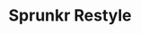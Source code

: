 ---
slug: sprunkr-restyle-1390
title: Sprunkr Restyle
description: "Sprunkr Restyle is an exciting online game. Play for free directly in your browser!"
icon: /images/popular_mods/Sprunkr Restyle.png
url: https://wowtbc.net/sprunkin/sprunki-restyle/index.html
previewImage: /images/popular_mods/Sprunkr Restyle.png
type: popular mods

# SEO配置
seo:
  title: "Sprunkr Restyle - Play Free Online Game | Fun Browser Games"
  description: "Sprunkr Restyle - Play this fun online game for free in your browser. No download required!"
  ogImage: "/images/popular_mods/Sprunkr Restyle.png"
  keywords: "sprunkr-restyle-1390, online game, browser game, free game, popular mods game, play online"

videoUrls:
  - https://www.youtube.com/embed/example1
  - https://www.youtube.com/embed/example2

whyPlay:
  title: "Why Play Sprunkr Restyle?"
  items:
    - "Immersive Gameplay: Sprunkr Restyle offers an engaging and immersive gaming experience that will keep you entertained for hours"
    - "Challenging Levels: Test your skills with increasingly difficult challenges and obstacles"
    - "Beautiful Graphics: Enjoy stunning visuals and smooth animations that bring the game world to life"
    - "Regular Updates: New content and features are added regularly to keep the game fresh and exciting"
    - "Free to Play: Experience all the fun without spending a penny"
    - "Community Features: Connect with other players, share strategies, and compete for high scores"
    - "Cross-Platform: Play on any device with a web browser, no downloads required"

features:
  title: "Key Features of Sprunkr Restyle"
  image: "/images/popular_mods/Sprunkr Restyle.png"
  items:
    - "Intuitive Controls: Easy to learn controls make Sprunkr Restyle accessible for players of all skill levels"
    - "Multiple Game Modes: Enjoy various gameplay options that provide different challenges and experiences"
    - "Character Customization: Personalize your gaming experience with unique characters and items"
    - "Achievement System: Complete special tasks to earn rewards and recognition"
    - "Leaderboards: Compete with players worldwide and see who can achieve the highest scores"

characteristics:
  title: "Game Characteristics"
  image: "/images/popular_mods/Sprunkr Restyle.png"
  items:
    - "Genre: Popular mods game with elements of strategy and skill"
    - "Difficulty: Suitable for both casual gamers and those seeking a challenge"
    - "Play Time: Quick sessions or extended gameplay, depending on your preference"
    - "Art Style: Vibrant and engaging visuals that enhance the gaming experience"
    - "Sound Design: Immersive audio that complements the gameplay perfectly"

info: "Sprunkr Restyle is an exciting online game that offers players a unique and engaging gaming experience. With its intuitive controls, stunning visuals, and challenging gameplay, Sprunkr Restyle provides hours of entertainment for players of all ages and skill levels. Whether you're looking for a quick gaming session during a break or an extended play session, Sprunkr Restyle delivers an immersive experience that will keep you coming back for more. The game features multiple levels of increasing difficulty, ensuring that players are constantly challenged as they progress. With regular updates adding new content and features, Sprunkr Restyle remains fresh and exciting, providing endless entertainment options for its growing community of players."

howToPlayIntro: "Welcome to Sprunkr Restyle! This guide will walk you through the basics and help you master the game. Whether you're a beginner or looking to improve your skills, these tips and instructions will enhance your gaming experience."

howToPlaySteps:
  - title: "Getting Started"
    description: "Begin your Sprunkr Restyle adventure by familiarizing yourself with the controls. Use your keyboard or mouse to navigate through the game interface. The tutorial will guide you through the basic mechanics and help you understand the objectives."
  - title: "Understanding the Objectives"
    description: "In Sprunkr Restyle, your main goal is to progress through levels by completing specific objectives. Each level presents unique challenges that require different strategies and approaches."
  - title: "Mastering the Controls"
    description: "Practice using the controls to improve your precision and reaction time. Sprunkr Restyle requires quick reflexes and strategic thinking to overcome obstacles and defeat opponents."
  - title: "Utilizing Power-ups"
    description: "Collect power-ups throughout the game to enhance your abilities and overcome difficult challenges. Each power-up offers unique advantages that can be crucial for success."
  - title: "Developing Strategies"
    description: "As you progress in Sprunkr Restyle, develop effective strategies for different scenarios. Analyze patterns, anticipate challenges, and adapt your approach to maximize your performance."

faq:
  title: "Frequently Asked Questions about Sprunkr Restyle"
  items:
    - question: "Is Sprunkr Restyle free to play?"
      answer: "Yes, Sprunkr Restyle is completely free to play directly in your web browser. No downloads or purchases are required to enjoy the full game experience."
    - question: "Can I play Sprunkr Restyle on mobile devices?"
      answer: "Yes, Sprunkr Restyle is optimized for both desktop and mobile play. You can enjoy the game on any device with a web browser and internet connection."
    - question: "Are there any in-game purchases?"
      answer: "While Sprunkr Restyle is free to play, there may be optional in-game purchases available for cosmetic items or additional features that don't affect core gameplay."
    - question: "How often is Sprunkr Restyle updated?"
      answer: "The developers regularly update Sprunkr Restyle with new content, features, and improvements based on player feedback and game performance."
    - question: "Can I play Sprunkr Restyle offline?"
      answer: "Currently, Sprunkr Restyle requires an internet connection to play as it's a browser-based online game."
    - question: "Is Sprunkr Restyle suitable for children?"
      answer: "Yes, Sprunkr Restyle is designed to be family-friendly and suitable for players of all ages."
    - question: "How do I report bugs or issues?"
      answer: "If you encounter any problems while playing Sprunkr Restyle, you can report them through the game's support page or contact the developers directly through their website."
    - question: "Still Have Questions?"
      answer: "If you have additional questions about Sprunkr Restyle that aren't covered in this FAQ, please visit our support center or contact our customer service team for assistance."
---
